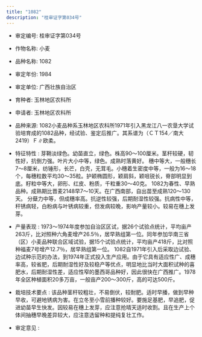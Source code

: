 ```yaml
---
title: "1082"
description: "桂审证字第034号"
---
```

* 审定编号:  桂审证字第034号

*  作物名称:  小麦

*  品种名称:  1082

*  审定年份:  1984

*  审定单位:  广西壮族自治区

* 育种者:  玉林地区农科所

*  申请者:  玉林地区农科所

*  品种来源:  1082小麦品种系玉林地区农科所1971年引入黑龙江八一农垦大学试验培育成的1082品种，经试验、鉴定后推广。其系谱为（ＣＴ154／南大2419）Ｆ∥欧柔。

*  特征特性 : 
芽鞘淡绿色。幼苗直立，绿色。株高90～100厘米。茎秆较硬，韧性好，抗倒力强。叶片大小中等，绿色。成熟时落黄好。 穗中等大，一般穗长7～8厘米，纺锤形，长芒，白壳，无茸毛。小穗着生密度中等，一般为16～18个，每穗粒数平均30～35粒。护颖椭圆形，颖肩斜，颖咀锐长，脊部明显到底。籽粒中等大，卵形、红皮、粉质，千粒重30～40克。 1082为春性、早熟品种。成熟期比晋麦2148早7～10天。在广西南部，自出苗至成熟120～130天。 分蘖力中等，但成穗率高。抗逆性较强，后期耐湿性较强。抗病性中等，秆锈病轻，白粉病与叶锈病较重，但发病较晚，影响产量较小。较易在穗上发芽。
 
*  产量表现 : 
1973～1974年度参加自治区区试，据26个试验点统计，平均亩产263斤，比对照种六角麦增产26.5％，居早熟组第一位。同年参加华南三省（区）小麦品种联合区域试验，据15个试验点统计，平均亩产418斤，比对照种福麦7号增产12.7％，居早熟组第一位。 1082自1971年引入后采取边试验、边试种示范的办法，到1974年正式投入生产应用。由于它具有适应性广、成穗率高，较省肥，后期耐湿性好及较稳产等优点，明显地比当时大面积试种的喜肥水，后期耐湿性差，适应性窄的墨西哥品种好，因此很快在广西推广。1978年全区种植面积20多万亩，一般亩产200～300斤，高的可达500斤。

*  栽培技术要点 : 
该品种茎秆较粗壮，不易倒伏，较耐肥。适时早播，做到早种早收，可避地锈病为害。在立冬至小雪前播种较好。要施足基肥，早追肥，促进幼苗早生快发。因较易在穗上发芽，应注意抢晴天适时收割。且在生产上个体间抽穗早晚差异较大，应注意选留种和提纯复壮工作。

*  审定意见 : 

